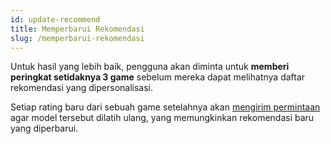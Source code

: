 ```yaml
---
id: update-recommend
title: Memperbarui Rekomendasi
slug: /memperbarui-rekomendasi
---
```


Untuk hasil yang lebih baik, pengguna akan diminta untuk **memberi peringkat setidaknya 3 game** sebelum mereka dapat melihatnya
daftar rekomendasi yang dipersonalisasi.

Setiap rating baru dari sebuah game setelahnya akan [mengirim permintaan](./nilai-game) agar model tersebut dilatih ulang, yang memungkinkan rekomendasi baru yang diperbarui.
